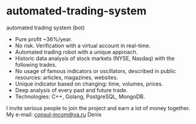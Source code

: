 # automated-trading-system
automated trading system (bot)

- Pure profit ~36%/year.
- No risk. Verification with a virtual account in real-time.
- Automated trading robot with a unique approach.
- Historic data analysis of stock markets (NYSE, Nasdaq) with the following trades.
- No usage of famous indicators or oscillators, described in public resources: articles, magazines, websites.
- Unique indicator based on changing: time, volumes, prices.
- Deep analysis of every past and future trade.
- Technologies: C++, Golang, PostgreSQL, MongoDB.

I invite serious people to join the project and earn a lot of money together.
My e-mail: consul-incom@ya.ru
Denis
